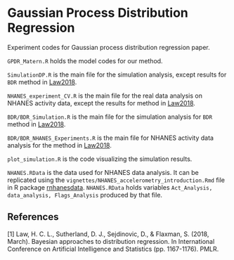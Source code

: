 # Gaussian Process Distribution Regression

Experiment codes for Gaussian process distribution regression paper. 

`GPDR_Matern.R` holds the model codes for our method.

`SimulationDP.R` is the main file for the simulation analysis, except results for `BDR` method in [Law2018](#1).

`NHANES_experiment_CV.R` is the main file for the real data analysis on NHANES activity data, except the results for method in [Law2018](#1).

`BDR/BDR_Simulation.R` is the main file for the simulation analysis for `BDR` method in [Law2018](#1).

`BDR/BDR_NHANES_Experiments.R` is the main file for NHANES activity data analysis for the method in [Law2018](#1).

`plot_simulation.R` is the code visualizing the simulation results.

`NHANES.RData` is the data used for NHANES data analysis. It can be replicated using the `vignettes/NHANES_accelerometry_introduction.Rmd` file in R package [rnhanesdata](https://github.com/andrew-leroux/rnhanesdata). `NHANES.RData` holds variables `Act_Analysis, data_analysis, Flags_Analysis` produced by that file.


## References
<a id="1">[1]</a> 
Law, H. C. L., Sutherland, D. J., Sejdinovic, D., & Flaxman, S. (2018, March). Bayesian approaches to distribution regression. In International Conference on Artificial Intelligence and Statistics (pp. 1167-1176). PMLR.
